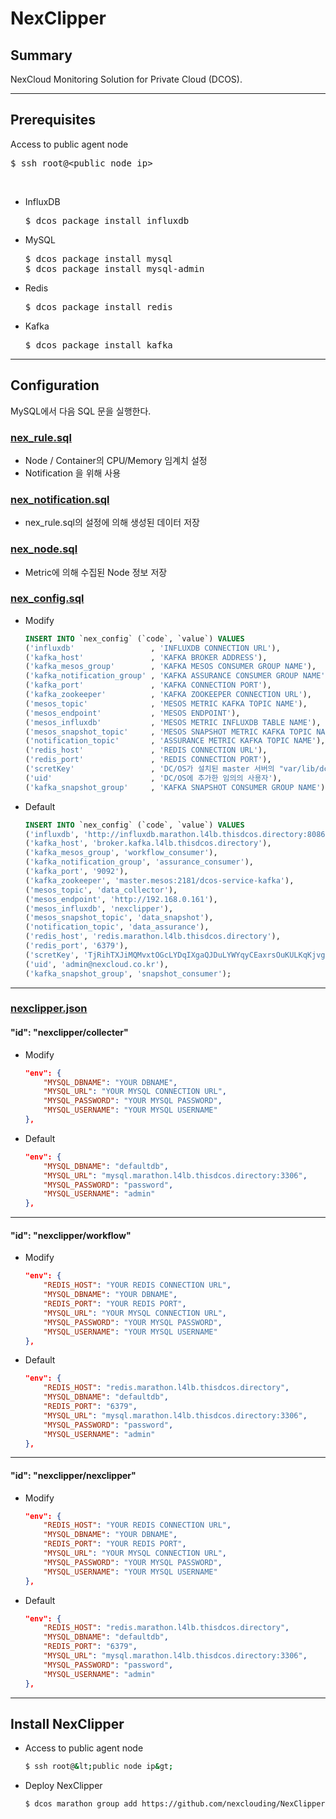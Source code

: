 # NexClipper

## Summary
NexCloud Monitoring Solution for Private Cloud (DCOS).
<hr>

## Prerequisites
Access to public agent node<br>
<pre>$ ssh root@&lt;public node ip&gt;</pre><br>
* InfluxDB<br> 
    <pre>$ dcos package install influxdb</pre>
* MySQL<br>
    <pre>$ dcos package install mysql<br>$ dcos package install mysql-admin</pre>
* Redis
    <pre>$ dcos package install redis</pre>
* Kafka
    <pre>$ dcos package install kafka</pre>
<hr>

## Configuration
MySQL에서 다음 SQL 문을 실행한다.
### [nex_rule.sql](https://github.com/nexclouding/NexClipper/blob/master/SQL/nex_rule.sql)
* Node / Container의 CPU/Memory 임계치 설정
* Notification 을 위해 사용

### [nex_notification.sql](https://github.com/nexclouding/NexClipper/blob/master/SQL/nex_notification.sql)
* nex_rule.sql의 설정에 의해 생성된 데이터 저장

### [nex_node.sql](https://github.com/nexclouding/NexClipper/blob/master/SQL/nex_node.sql)
* Metric에 의해 수집된 Node 정보 저장

### [nex_config.sql](https://github.com/nexclouding/NexClipper/blob/master/SQL/nex_config.sql)

* Modify
    ```sql
    INSERT INTO `nex_config` (`code`, `value`) VALUES
    ('influxdb'                 , 'INFLUXDB CONNECTION URL'),
    ('kafka_host'               , 'KAFKA BROKER ADDRESS'),
    ('kafka_mesos_group'        , 'KAFKA MESOS CONSUMER GROUP NAME'),
    ('kafka_notification_group' , 'KAFKA ASSURANCE CONSUMER GROUP NAME'),
    ('kafka_port'               , 'KAFKA CONNECTION PORT'),
    ('kafka_zookeeper'          , 'KAFKA ZOOKEEPER CONNECTION URL'),
    ('mesos_topic'              , 'MESOS METRIC KAFKA TOPIC NAME'),
    ('mesos_endpoint'           , 'MESOS ENDPOINT'),
    ('mesos_influxdb'           , 'MESOS METRIC INFLUXDB TABLE NAME'),
    ('mesos_snapshot_topic'     , 'MESOS SNAPSHOT METRIC KAFKA TOPIC NAME'),
    ('notification_topic'       , 'ASSURANCE METRIC KAFKA TOPIC NAME'),
    ('redis_host'               , 'REDIS CONNECTION URL'),
    ('redis_port'               , 'REDIS CONNECTION PORT'),
    ('scretKey'                 , 'DC/OS가 설치된 master 서버의 "var/lib/dcos/dcos-oauth/auth-token-secret" 데이터'),
    ('uid'                      , 'DC/OS에 추가한 임의의 사용자'),
    ('kafka_snapshot_group'     , 'KAFKA SNAPSHOT CONSUMER GROUP NAME');
    ```

* Default
    ```sql
    INSERT INTO `nex_config` (`code`, `value`) VALUES
    ('influxdb', 'http://influxdb.marathon.l4lb.thisdcos.directory:8086'),
    ('kafka_host', 'broker.kafka.l4lb.thisdcos.directory'),
    ('kafka_mesos_group', 'workflow_consumer'),
    ('kafka_notification_group', 'assurance_consumer'),
    ('kafka_port', '9092'),
    ('kafka_zookeeper', 'master.mesos:2181/dcos-service-kafka'),
    ('mesos_topic', 'data_collector'),
    ('mesos_endpoint', 'http://192.168.0.161'),
    ('mesos_influxdb', 'nexclipper'),
    ('mesos_snapshot_topic', 'data_snapshot'),
    ('notification_topic', 'data_assurance'),
    ('redis_host', 'redis.marathon.l4lb.thisdcos.directory'),
    ('redis_port', '6379'),
    ('scretKey', 'TjRihTXJiMQMvxtOGcLYDqIXgaQJDuLYWYqyCEaxrsOuKULKqKjvgltroQrpGkIP'),
    ('uid', 'admin@nexcloud.co.kr'),
    ('kafka_snapshot_group', 'snapshot_consumer');
    ```
<hr>

### [nexclipper.json](https://github.com/nexclouding/NexClipper/blob/master/JSON/nexclipper.json)
#### "id": "nexclipper/collecter" ###
* Modify
    ```json
    "env": {
        "MYSQL_DBNAME": "YOUR DBNAME",
        "MYSQL_URL": "YOUR MYSQL CONNECTION URL",
        "MYSQL_PASSWORD": "YOUR MYSQL PASSWORD",
        "MYSQL_USERNAME": "YOUR MYSQL USERNAME"
    },
    ```
* Default
    ```json
    "env": {
        "MYSQL_DBNAME": "defaultdb",
        "MYSQL_URL": "mysql.marathon.l4lb.thisdcos.directory:3306",
        "MYSQL_PASSWORD": "password",
        "MYSQL_USERNAME": "admin"
    },
    ```
---
#### "id": "nexclipper/workflow" ###
* Modify
    ```json
    "env": {
        "REDIS_HOST": "YOUR REDIS CONNECTION URL",
        "MYSQL_DBNAME": "YOUR DBNAME",
        "REDIS_PORT": "YOUR REDIS PORT",
        "MYSQL_URL": "YOUR MYSQL CONNECTION URL",
        "MYSQL_PASSWORD": "YOUR MYSQL PASSWORD",
        "MYSQL_USERNAME": "YOUR MYSQL USERNAME"
    },
    ```
* Default
    ```json
    "env": {
        "REDIS_HOST": "redis.marathon.l4lb.thisdcos.directory",
        "MYSQL_DBNAME": "defaultdb",
        "REDIS_PORT": "6379",
        "MYSQL_URL": "mysql.marathon.l4lb.thisdcos.directory:3306",
        "MYSQL_PASSWORD": "password",
        "MYSQL_USERNAME": "admin"
    },
    ```
---
#### "id": "nexclipper/nexclipper" ###
* Modify
    ```json
    "env": {
        "REDIS_HOST": "YOUR REDIS CONNECTION URL",
        "MYSQL_DBNAME": "YOUR DBNAME",
        "REDIS_PORT": "YOUR REDIS PORT",
        "MYSQL_URL": "YOUR MYSQL CONNECTION URL",
        "MYSQL_PASSWORD": "YOUR MYSQL PASSWORD",
        "MYSQL_USERNAME": "YOUR MYSQL USERNAME"
    },
    ```
* Default
    ```json
    "env": {
        "REDIS_HOST": "redis.marathon.l4lb.thisdcos.directory",
        "MYSQL_DBNAME": "defaultdb",
        "REDIS_PORT": "6379",
        "MYSQL_URL": "mysql.marathon.l4lb.thisdcos.directory:3306",
        "MYSQL_PASSWORD": "password",
        "MYSQL_USERNAME": "admin"
    },
    ```
<hr>

## Install NexClipper
* Access to public agent node
    ```bash
    $ ssh root@&lt;public node ip&gt;
    ```
* Deploy NexClipper
    ```bash
    $ dcos marathon group add https://github.com/nexclouding/NexClipper/blob/master/JSON/nexclipper.json
    ```